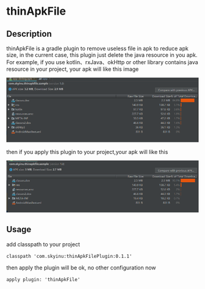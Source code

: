 # thinApkFile
## Description

thinApkFile is a gradle plugin to remove useless file in apk to reduce apk size, in the current case,
this plugin just delete the java resource in you apk. For example, if you use kotlin、rxJava、okHttp or other
  library contains java resource in your project, your apk will like this image

![raw apk image](https://github.com/skyinu/thinApkFile/blob/master/art/origin_size.png)

then if you apply this plugin to your project,your apk will like this

![thin apk image](https://github.com/skyinu/thinApkFile/blob/master/art/thin_size.png)

## Usage

add classpath to your project

```
classpath 'com.skyinu:thinApkFilePlugin:0.1.1'
```

then apply the plugin will be ok, no other configuration now

```
apply plugin: 'thinApkFile'
```
